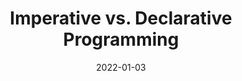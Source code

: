 ---
date: 2022-01-03
publisher: uidotdev
tags:
  - videos
  - development
target_url: https://www.youtube.com/watch?v=E7Fbf7R3x6I
title: Imperative vs. Declarative Programming
---